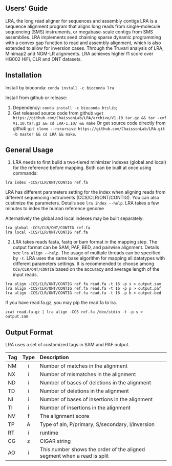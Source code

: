 ## Users' Guide
LRA, the long read aligner for sequences and assembly contigs
LRA is a sequence alignment program that aligns long reads from single-molecule sequencing (SMS) instruments, or megabase-scale contigs from SMS assemblies. LRA implements seed chaining sparse dynamic programming with a convex gap function to read and assembly alignment, which is also extended to allow for inversion cases. Through the Truvari analysis of LRA, Minimap2 and NGM-LR alignments. LRA achieves higher f1 score over HG002 HiFi, CLR and ONT datasets. 

## Installation

Install by bioconda: `conda install -c bioconda lra`

Install from github or release:
1. Dependency: `conda install -c bioconda htslib`;
2. Get released source code from github `wget https://github.com/ChaissonLab/LRA/archive/V1.10.tar.gz && tar -xvf V1.10.tar.gz && cd LRA-1.10/ && make`
   Or get source code directly from github `git clone --recursive https://github.com/ChaissonLab/LRA.git -b master && cd LRA && make`. 


## General Usage
1. LRA needs to first build a two-tiered minimizer indexes (global and local) for the reference before mapping. Both can be built at once using commands:
```
lra index -CCS/CLR/ONT/CONTIG ref.fa
```
LRA has different parameters setting for the index when aligning reads from different sequencing instruments (CCS/CLR/ONT/CONTIG). You can also custimize the parameters. Details see `lra index --help`. LRA takes a few minutes to index the human reference genome

Alternatively the global and local indexes may be built separately: 
```
lra global -CCS/CLR/ONT/CONTIG ref.fa
lra local -CCS/CLR/ONT/CONTIG ref.fa
```

2. LRA takes reads fasta, fastq or bam format in the mapping step. The output format can be SAM, PAF, BED, and pairwise alignment. Details see `lra align --help`. The usage of multiple threads can be specified by `-t`. LRA uses the same base algorithm for mapping all datatypes with different parameters settings. It is recommended to choose among `CCS/CLR/ONT/CONTIG` based on the accuracy and average length of the input reads. 

```
lra align -CCS/CLR/ONT/CONTIG ref.fa read.fa -t 16 -p s > output.sam  
lra align -CCS/CLR/ONT/CONTIG ref.fa read.fa -t 16 -p p > output.paf  
lra align -CCS/CLR/ONT/CONTIG ref.fa read.fa -t 16 -p b > output.bed
```

If you have read.fa.gz, you may pip the read.fa to lra.

```
zcat read.fa.gz | lra align -CCS ref.fa /dev/stdin -t -p s > output.sam
```

## Output Format

LRA uses a set of customized tags in SAM and PAF output.

|Tag|Type  |Description                                  						|
|:--|:----:|:-------------------------------------------------------------------|
|NM |i |Number of matches in the alignment                                      |
|NX |i |Number of mismatches in the alignment                                   |
|ND |i |Number of bases of deletions in the alignment                           |
|TD |i |Number of deletions in the alignment                                    |
|NI |i |Number of bases of insertions in the alignment                          |
|TI |i |Number of insertions in the alignment                                   | 
|NV |f |The alignment score                                                     |
|TP |A |Type of aln, P/primary, S/secondary, I/inversion                        |
|RT |i |runtime   									                            |
|CG |z |CIGAR string        						                            |	 
|AO |i |This number shows the order of the aligned segment when a read is split |



















